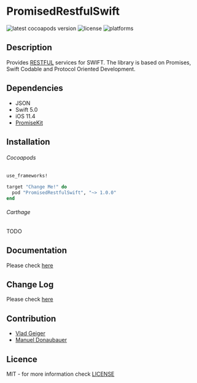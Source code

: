 # PromisedRestfulSwift

![latest cocoapods version](https://img.shields.io/cocoapods/v/PromisedRestfulSwift "latest cocoapods version") ![license](https://img.shields.io/cocoapods/l/PromisedRestfulSwift "license") ![platforms](https://img.shields.io/cocoapods/p/PromisedRestfulSwift "platforms")

## Description

Provides [RESTFUL](https://en.wikipedia.org/wiki/Representational_state_transfer) services for SWIFT.
The library is based on Promises, Swift Codable and Protocol Oriented Development.

## Dependencies
-   JSON
-   Swift 5.0
-   iOS 11.4
-   [PromiseKit](https://github.com/mxcl/PromiseKit)

## Installation

###### Cocoapods
```ruby
use_frameworks!

target "Change Me!" do
  pod "PromisedRestfulSwift", "~> 1.0.0"
end
```

###### Carthage
TODO

## Documentation
Please check [here](https://github.com/geigervlad/PromisedRestfulSwift/blob/master/Documentation/README.md)

## Change Log
Please check [here](https://github.com/geigervlad/PromisedRestfulSwift/blob/master/Changelog/README.md)

## Contribution
-   [Vlad Geiger](https://www.linkedin.com/in/geiger-vlad-21950663)
-   [Manuel Donaubauer](https://www.linkedin.com/in/manuel-donaubauer/)


## Licence
MIT - for more information check [LICENSE](https://github.com/geigervlad/PromisedRestfulSwift/blob/master/LICENSE)
